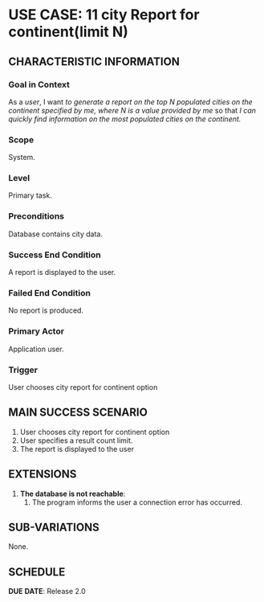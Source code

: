 # USE CASE: 11 city Report for continent(limit N)

## CHARACTERISTIC INFORMATION

### Goal in Context

As a *user*, I want *to generate a report on the top N populated cities on the continent specified by me, where N is a value provided by me* so that *I can quickly find information on the most populated cities on the continent.*

### Scope

System.

### Level

Primary task.

### Preconditions

Database contains city data.

### Success End Condition

A report is displayed to the user.

### Failed End Condition

No report is produced.

### Primary Actor

Application user.

### Trigger

User chooses city report for continent option

## MAIN SUCCESS SCENARIO

1. User chooses city report for continent option
2. User specifies a result count limit.
3. The report is displayed to the user

## EXTENSIONS

1. **The database is not reachable**:
    1. The program informs the user a connection error has occurred.

## SUB-VARIATIONS

None.

## SCHEDULE

**DUE DATE**: Release 2.0